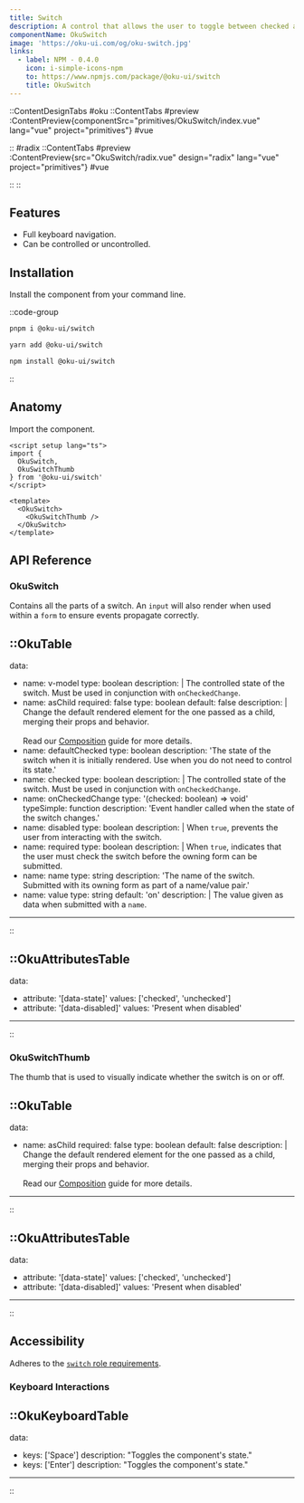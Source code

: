 ```yaml
---
title: Switch
description: A control that allows the user to toggle between checked and not checked.
componentName: OkuSwitch
image: 'https://oku-ui.com/og/oku-switch.jpg'
links:
  - label: NPM - 0.4.0
    icon: i-simple-icons-npm
    to: https://www.npmjs.com/package/@oku-ui/switch
    title: OkuSwitch
---
```


::ContentDesignTabs
#oku
::ContentTabs
#preview
:ContentPreview{componentSrc="primitives/OkuSwitch/index.vue" lang="vue" project="primitives"}
#vue
<!-- Autodocs{src="/primitives/OkuSwitch/index.vue" lang="vue"} -->
::
#radix
::ContentTabs
#preview
:ContentPreview{src="OkuSwitch/radix.vue" design="radix" lang="vue" project="primitives"}
#vue
<!-- Autodocs{src="/primitives/OkuSwitch/radix.vue" lang="vue"} -->
::
::

## Features
- Full keyboard navigation.
- Can be controlled or uncontrolled.



## Installation

Install the component from your command line.

::code-group

```sh [pnpm]
pnpm i @oku-ui/switch
```

```bash [yarn]
yarn add @oku-ui/switch
```

```bash [npm]
npm install @oku-ui/switch
```

::

## Anatomy

Import the component.

```vue
<script setup lang="ts">
import {
  OkuSwitch,
  OkuSwitchThumb
} from '@oku-ui/switch'
</script>

<template>
  <OkuSwitch>
    <OkuSwitchThumb />
  </OkuSwitch>
</template>
```

## API Reference

### OkuSwitch

Contains all the parts of a switch. An `input` will also render when used within a `form` to ensure events propagate correctly.

::OkuTable
---
data:
  - name: v-model
    type: boolean
    description: |
      The controlled state of the switch. Must be used in conjunction with `onCheckedChange`.
  - name: asChild
    required: false
    type: boolean
    default: false
    description: |
      Change the default rendered element for the one passed as a child,
      merging their props and behavior.
      <br />
      <br />
      Read our [Composition](../guides/composition) guide for more details.
  - name: defaultChecked
    type: boolean
    description:
      'The state of the switch when it is initially rendered. Use when you do not need to control its state.'
  - name: checked
    type: boolean
    description: |
      The controlled state of the switch. Must be used in conjunction with `onCheckedChange`.
  - name: onCheckedChange
    type: '(checked: boolean) => void'
    typeSimple: function
    description: 'Event handler called when the state of the switch changes.'
  - name: disabled
    type: boolean
    description: |
      When `true`, prevents the user from interacting with the switch.
  - name: required
    type: boolean
    description: |
      When `true`, indicates that the user must check the switch
      before the owning form can be submitted.
  - name: name
    type: string
    description:
      'The name of the switch. Submitted with its owning form as part of a name/value pair.'
  - name: value
    type: string
    default: 'on'
    description: |
      The value given as data when submitted with a `name`.
---
::

::OkuAttributesTable
---
data:
  - attribute: '[data-state]'
    values: ['checked', 'unchecked']
  - attribute: '[data-disabled]'
    values: 'Present when disabled'
---
::


### OkuSwitchThumb

The thumb that is used to visually indicate whether the switch is on or off.


::OkuTable
---
data:
  - name: asChild
    required: false
    type: boolean
    default: false
    description: |
      Change the default rendered element for the one passed as a child,
      merging their props and behavior.
      <br />
      <br />
      Read our [Composition](../guides/composition) guide for more details.
---
::

::OkuAttributesTable
---
data:
  - attribute: '[data-state]'
    values: ['checked', 'unchecked']
  - attribute: '[data-disabled]'
    values: 'Present when disabled'
---
::


## Accessibility

Adheres to the [`switch` role requirements](https://www.w3.org/WAI/ARIA/apg/patterns/switch).

### Keyboard Interactions


::OkuKeyboardTable
---
data:
  - keys: ['Space']
    description: "Toggles the component's state."
  - keys: ['Enter']
    description: "Toggles the component's state."
---
::
